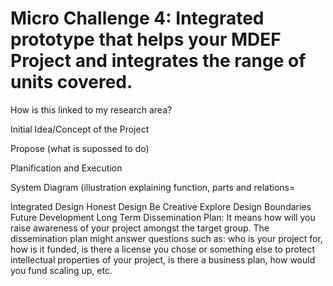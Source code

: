 # Micro Challenge 4: Integrated prototype that helps your MDEF Project and integrates the range of units covered. 

How is this linked to my research area?



Initial Idea/Concept of the Project

Propose (what is supossed to do)

Planification and Execution

System Diagram (illustration explaining function, parts and relations=

Integrated Design
Honest Design
Be Creative
Explore Design Boundaries
Future Development
Long Term Dissemination Plan: It means how will you raise awareness of your project amongst the target group. The dissemination plan might answer questions such as: who is your project for, how is it funded, is there a license you chose or something else to protect intellectual properties of your project, is there a business plan, how would you fund scaling up, etc.
